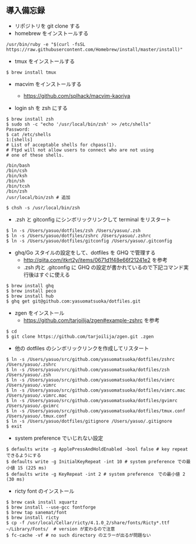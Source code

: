 ## 導入備忘録
- リポジトリを git clone する
- homebrew をインストールする

```
/usr/bin/ruby -e "$(curl -fsSL https://raw.githubusercontent.com/Homebrew/install/master/install)"
```

- tmux をインストールする

```
$ brew install tmux
```

- macvim をインストールする
    - https://github.com/splhack/macvim-kaoriya

- login sh を zsh にする

```
$ brew install zsh
$ sudo sh -c "echo '/usr/local/bin/zsh' >> /etc/shells"
Password:
$ cat /etc/shells
1:[shells]
# List of acceptable shells for chpass(1).
# Ftpd will not allow users to connect who are not using
# one of these shells.

/bin/bash
/bin/csh
/bin/ksh
/bin/sh
/bin/tcsh
/bin/zsh
/usr/local/bin/zsh # 追加

$ chsh -s /usr/local/bin/zsh
```

- .zsh と gitconfig にシンボリックリンクして terminal をリスタート

```
$ ln -s /Users/yasuo/dotfiles/zsh /Users/yasuo/.zsh
$ ln -s /Users/yasuo/dotfiles/zshrc /Users/yasuo/.zshrc
$ ln -s /Users/yasuo/dotfiles/gitconfig /Users/yasuo/.gitconfig
```

- ghq/Go スタイルの設定をして、dotfiles を GHQ で管理する
    - http://qiita.com/itkrt2y/items/0671d1f48e66f21241e2 を参考
    - .zsh 内と .gitconfig に GHQ の設定が書かれているので下記コマンド実行後はすぐに使える

```
$ brew install ghq
$ brew install peco
$ brew install hub
$ ghq get git@github.com:yasuomatsuoka/dotfiles.git
```

- zgen をインストール
    - https://github.com/tarjoilija/zgen#example-zshrc を参考

```
$ cd
$ git clone https://github.com/tarjoilija/zgen.git .zgen
```

- 他の dotfiles のシンボリックリンクを作成してリスタート

```
$ ln -s /Users/yasuo/src/github.com/yasuomatsuoka/dotfiles/zshrc /Users/yasuo/.zshrc
$ ln -s /Users/yasuo/src/github.com/yasuomatsuoka/dotfiles/zsh /Users/yasuo/.zsh
$ ln -s /Users/yasuo/src/github.com/yasuomatsuoka/dotfiles/vimrc /Users/yasuo/.vimrc
$ ln -s /Users/yasuo/src/github.com/yasuomatsuoka/dotfiles/vimrc.mac /Users/yasuo/.vimrc.mac
$ ln -s /Users/yasuo/src/github.com/yasuomatsuoka/dotfiles/gvimrc /Users/yasuo/.gvimrc
$ ln -s /Users/yasuo/src/github.com/yasuomatsuoka/dotfiles/tmux.conf /Users/yasuo/.tmux.conf
$ ln -s /Users/yasuo/dotfiles/gitignore /Users/yasuo/.gitignore
$ exit
```

- system preference でいじれない設定

```
$ defaults write -g ApplePressAndHoldEnabled -bool false # key repeat できるようにする
$ defaults write -g InitialKeyRepeat -int 10 # system preference での最小値 15 (225 ms)
$ defaults write -g KeyRepeat -int 2 # system preference　での最小値 2 (30 ms)
```

- ricty font のインストール

```
$ brew cask install xquartz
$ brew install --use-gcc fontforge
$ brew tap sanemat/font
$ brew install ricty
$ cp -f /usr/local/Cellar/ricty/4.1.0_2/share/fonts/Ricty*.ttf ~/Library/Fonts/  # version が変わるので注意
$ fc-cache -vf # no such directory のエラーが出るが問題ない
```

